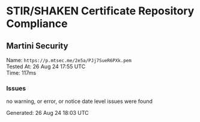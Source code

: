 # STIR/SHAKEN Certificate Repository Compliance

## Martini Security

Name: `https://p.mtsec.me/2e5a/PJj7SueR6PXk.pem`\
Tested At: 26 Aug 24 17:55 UTC\
Time: 117ms

### Issues

no warning, or error, or notice date level issues were found

Generated: 26 Aug 24 18:03 UTC